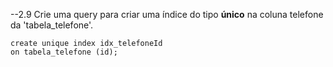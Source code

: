 ﻿--2.9 Crie uma query para criar uma índice do tipo **único** na coluna telefone da 'tabela_telefone'.

```
create unique index idx_telefoneId
on tabela_telefone (id);
```
